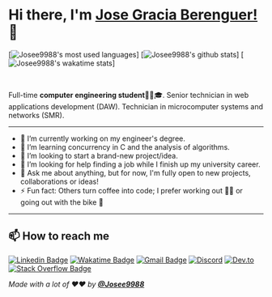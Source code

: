 <!-- markdownlint-disable MD033 MD042-->

# Hi there, I'm **[Jose Gracia Berenguer!](https://jgracia.es)** 👋

[![Josee9988's most used languages](https://github-readme-stats.vercel.app/api/top-langs/?username=Josee9988&theme=monokai&hide=html)]
[![Josee9988's github stats](https://github-readme-stats.vercel.app/api?username=Josee9988&show_icons=true&theme=monokai&count_private=true)]
[![Josee9988's wakatime stats](https://github-readme-stats.vercel.app/api/wakatime?username=Josee9988&hide_progress=false&layout=compact&custom_title=Wakatime%20last%20year%20Stats)]

<br>

Full-time **computer engineering student**🧑‍🎓🎓. Senior technician in web applications development (DAW). Technician in microcomputer systems and networks (SMR).

---

- 🔭 I’m currently working on my engineer's degree.
- 🌱 I’m learning concurrency in C and the analysis of algorithms.
- 👯 I’m looking to start a brand-new project/idea.
- 🤔 I’m looking for help finding a job while I finish up my university career.
- 💬 Ask me about anything, but for now, I'm fully open to new projects, collaborations or ideas!
- ⚡ Fun fact: Others turn coffee into code; I prefer working out 🏋🏽 or going out with the bike 🚴

---

## **📫 How to reach me**

[![Linkedin Badge](https://img.shields.io/badge/LinkedIn-0077B5?style=for-the-badge&logo=linkedin&logoColor=white&link=https://www.linkedin.com/in/jose-gracia/)](https://www.linkedin.com/in/jose-gracia/)
[![Wakatime Badge](https://img.shields.io/badge/-WakaTime-c14430?style=for-the-badge&logo=Wakatime&logoColor=white&link=https://wakatime.com/@Josee9988&color=green)](https://wakatime.com/@Josee9988)
[![Gmail Badge](https://img.shields.io/badge/-Gmail-c14430?style=for-the-badge&logo=Gmail&logoColor=white&link=mailto:jgracia9988@gmail.com)](mailto:jgracia9988@gmail.com)
[![Discord](https://img.shields.io/badge/Discord-7289DA?style=for-the-badge&logo=discord&logoColor=white&link=https://discord.gg/mzGepKfE5q)](https://discord.gg/mzGepKfE5q)
[![Dev.to](https://img.shields.io/badge/Dev.to-0A0A0A?style=for-the-badge&logo=dev.to&logoColor=white&link=https://dev.to/josee9988)](https://dev.to/josee9988)
[![Stack Overflow Badge](https://img.shields.io/badge/-StackOverflow-orange?style=for-the-badge&logo=StackOverflow&logoColor=white&link=https://stackoverflow.com/users/9630043/jose9988?tab=profile)](https://stackoverflow.com/users/9630043/jose9988?tab=profile)

_Made with a lot of ❤️❤️ by **[@Josee9988](https://github.com/Josee9988)**_
